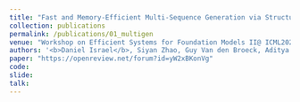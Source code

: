 ```yaml
---
title: "Fast and Memory-Efficient Multi-Sequence Generation via Structured Masking"
collection: publications
permalink: /publications/01_multigen
venue: "Workshop on Efficient Systems for Foundation Models II@ ICML2024"
authors: '<b>Daniel Israel</b>, Siyan Zhao, Guy Van den Broeck, Aditya Grover'
paper: "https://openreview.net/forum?id=yW2xBKonVg"
code: 
slide: 
talk: 
---
```

